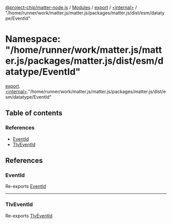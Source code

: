 [@project-chip/matter-node.js](../README.md) / [Modules](../modules.md) / [export](export.md) / [\<internal\>](export._internal_.md) / "/home/runner/work/matter.js/matter.js/packages/matter.js/dist/esm/datatype/EventId"

# Namespace: "/home/runner/work/matter.js/matter.js/packages/matter.js/dist/esm/datatype/EventId"

[export](export.md).[\<internal\>](export._internal_.md)."/home/runner/work/matter.js/matter.js/packages/matter.js/dist/esm/datatype/EventId"

## Table of contents

### References

- [EventId](export._internal_.__home_runner_work_matter_js_matter_js_packages_matter_js_dist_esm_datatype_EventId_.md#eventid)
- [TlvEventId](export._internal_.__home_runner_work_matter_js_matter_js_packages_matter_js_dist_esm_datatype_EventId_.md#tlveventid)

## References

### EventId

Re-exports [EventId](exports_datatype.md#eventid)

___

### TlvEventId

Re-exports [TlvEventId](exports_datatype.md#tlveventid)
